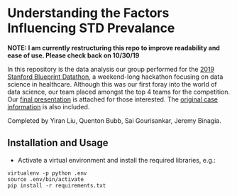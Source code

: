 # Understanding the Factors Influencing STD Prevalance
**NOTE: I am currently restructuring this repo to improve readability and ease of use. Please check back on 10/30/19**

In this repository is the data analysis our group performed for the [2019 Stanford Blueprint Datathon](https://blueprint-datathon.weebly.com/about.html), a weekend-long hackathon focusing on data science in healthcare. Although this was our first foray into the world of data science, our team placed amongst the top 4 teams for the competition. Our [final presentation](Datathon_Presentation.pdf) is attached for those interested. The [original case information](blueprint-case.pdf) is also included.

Completed by Yiran Liu, Quenton Bubb, Sai Gourisankar, Jeremy Binagia.

## Installation and Usage
- Activate a virtual environment and install the required libraries, e.g.:
```shell
virtualenv -p python .env
source .env/bin/activate
pip install -r requirements.txt
```
